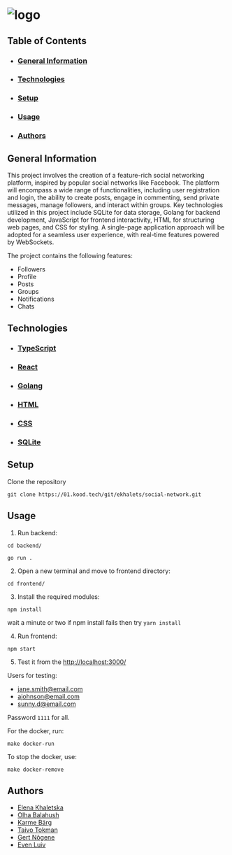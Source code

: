 # ![logo](https://cdn.discordapp.com/attachments/1075493710692876330/1160639407947255908/logo_3.png?ex=653564ae&is=6522efae&hm=311db172fb3b5ac50d3581c1542bd5a53fd39465ecd3c4fedd567bc7f8061738&)

<!-- # Social-network -->

## Table of Contents
- ### [General Information](#general-information)
- ### [Technologies](#technologies)
- ### [Setup](#setup)
- ### [Usage](#usage)
- ### [Authors](#authors)

## General Information

This project involves the creation of a feature-rich social networking platform, inspired by popular social networks like Facebook. The platform will encompass a wide range of functionalities, including user registration and login, the ability to create posts, engage in commenting, send private messages, manage followers, and interact within groups. Key technologies utilized in this project include SQLite for data storage, Golang for backend development, JavaScript for frontend interactivity, HTML for structuring web pages, and CSS for styling. A single-page application approach will be adopted for a seamless user experience, with real-time features powered by WebSockets.

The project contains the following features:

- Followers
- Profile
- Posts
- Groups
- Notifications
- Chats

## Technologies
- ### [TypeScript](https://www.typescriptlang.org/)
- ### [React](https://react.dev/)
- ### [Golang](https://go.dev/)
- ### [HTML](https://www.w3.org/html/)
- ### [CSS](https://developer.mozilla.org/en-US/docs/Web/CSS)
- ### [SQLite](https://sqlite.org/index.html)

## Setup
<!-- TODO -->
Clone the repository
```
git clone https://01.kood.tech/git/ekhalets/social-network.git
```

## Usage
1. Run backend:
```
cd backend/
```
```
go run .
```

2. Open a new terminal and move to frontend directory:
```
cd frontend/
```
3. Install the required modules:
```
npm install
```
wait a minute or two if npm install fails then try `yarn install`

4. Run frontend: 
```
npm start
```
5. Test it from the [http://localhost:3000/](http://localhost:3000/)

Users for testing:
- jane.smith@email.com
- ajohnson@email.com
- sunny.d@email.com

Password <code>1111</code> for all.

For the docker, run:
```
make docker-run
```
To stop the docker, use:
```
make docker-remove
```

## Authors
- [Elena Khaletska](https://github.com/khaletska)
- [Olha Balahush](https://github.com/OlhaBalahush)
- [Karme Bärg](https://01.kood.tech/git/Karme)
- [Taivo Tokman](https://github.com/taivox)
- [Gert Nõgene](https://01.kood.tech/git/Gert)
- [Even Luiv](https://01.kood.tech/git/evenluiv)
